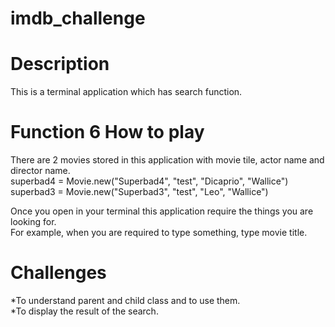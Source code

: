# imdb_challenge  

# Description  
  This is a terminal application which has search function.  

# Function 6 How to play  
  There are 2 movies stored in this application with movie tile, actor name and director name.  
    superbad4 = Movie.new("Superbad4", "test", "Dicaprio", "Wallice")  
    superbad3 = Movie.new("Superbad3", "test", "Leo", "Wallice")  

  Once you open in your terminal this application require the things you are looking for.  
  For example,  when you are required to type something, type movie title.  

# Challenges  
  *To understand parent and child class and to use them.  
  *To display the result of the search.  
   

